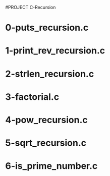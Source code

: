 #PROJECT C-Recursion
# 0-puts_recursion.c

# 1-print_rev_recursion.c

# 2-strlen_recursion.c

# 3-factorial.c

# 4-pow_recursion.c

# 5-sqrt_recursion.c

# 6-is_prime_number.c

